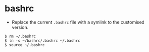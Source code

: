 # bashrc

* Replace the current `.bashrc` file with a symlink to the customised version.
```
$ rm ~/.bashrc
$ ln -s ~/bashrc/.bashrc ~/.bashrc
$ source ~/.bashrc
```

